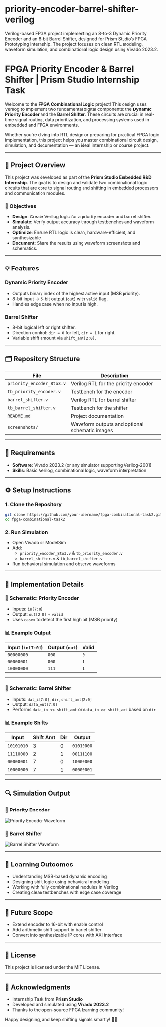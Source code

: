# priority-encoder-barrel-shifter-verilog
Verilog-based FPGA project implementing an 8-to-3 Dynamic Priority Encoder and an 8-bit Barrel Shifter, designed for Prism Studio’s FPGA Prototyping Internship. The project focuses on clean RTL modeling, waveform simulation, and combinational logic design using Vivado 2023.2. 


# FPGA Priority Encoder & Barrel Shifter | Prism Studio Internship Task

Welcome to the **FPGA Combinational Logic** project! This design uses Verilog to implement two fundamental digital components: the **Dynamic Priority Encoder** and the **Barrel Shifter**. These circuits are crucial in real-time signal routing, data prioritization, and processing systems used in embedded and FPGA environments.

Whether you're diving into RTL design or preparing for practical FPGA logic implementation, this project helps you master combinational circuit design, simulation, and documentation — an ideal internship or course project.

---

## 🧠 Project Overview

This project was developed as part of the **Prism Studio Embedded R&D Internship**. The goal is to design and validate two combinational logic circuits that are core to signal routing and shifting in embedded processors and communication modules.

### 🎯 Objectives

- **Design**: Create Verilog logic for a priority encoder and barrel shifter.
- **Simulate**: Verify output accuracy through testbenches and waveform analysis.
- **Optimize**: Ensure RTL logic is clean, hardware-efficient, and synthesizable.
- **Document**: Share the results using waveform screenshots and schematics.

---

## 💡 Features

### Dynamic Priority Encoder

- Outputs binary index of the highest active input (MSB priority).
- 8-bit input → 3-bit output (`out`) with `valid` flag.
- Handles edge case when no input is high.

### Barrel Shifter

- 8-bit logical left or right shifter.
- Direction control: `dir = 0` for left, `dir = 1` for right.
- Variable shift amount via `shift_amt[2:0]`.

---

## 🗂️ Repository Structure

| File | Description |
|------|-------------|
| `priority_encoder_8to3.v` | Verilog RTL for the priority encoder |
| `tb_priority_encoder.v` | Testbench for the encoder |
| `barrel_shifter.v` | Verilog RTL for barrel shifter |
| `tb_barrel_shifter.v` | Testbench for the shifter |
| `README.md` | Project documentation |
| `screenshots/` | Waveform outputs and optional schematic images |

---

## 🧰 Requirements

- **Software**: Vivado 2023.2 (or any simulator supporting Verilog-2001)
- **Skills**: Basic Verilog, combinational logic, waveform interpretation

---

## ⚙️ Setup Instructions

### 1. Clone the Repository

```bash
git clone https://github.com/your-username/fpga-combinational-task2.git
cd fpga-combinational-task2
```

### 2. Run Simulation

- Open Vivado or ModelSim
- Add:
  - `priority_encoder_8to3.v` & `tb_priority_encoder.v`
  - `barrel_shifter.v` & `tb_barrel_shifter.v`
- Run behavioral simulation and observe waveforms

---

## 🔬 Implementation Details

### 📐 Schematic: Priority Encoder

- Inputs: `in[7:0]`
- Output: `out[2:0]` + `valid`
- Uses `casex` to detect the first high bit (MSB priority)

### 📊 Example Output

| Input (`in[7:0]`) | Output (`out`) | Valid |
|------------------|----------------|--------|
| `00000000`       | `000`          | `0`    |
| `00000001`       | `000`          | `1`    |
| `10000000`       | `111`          | `1`    |

---

### 📐 Schematic: Barrel Shifter

- Inputs: `dat_i[7:0]`, `dir`, `shift_amt[2:0]`
- Output: `data_out[7:0]`
- Performs `data_in << shift_amt` or `data_in >> shift_amt` based on `dir`

### 📊 Example Shifts

| Input | Shift Amt | Dir | Output |
|-------|-----------|-----|--------|
| `10101010` | 3 | 0 | `01010000` |
| `11110000` | 2 | 1 | `00111100` |
| `00000001` | 7 | 0 | `10000000` |
| `10000000` | 7 | 1 | `00000001` |

---

## 🔍 Simulation Output

### 🔸 Priority Encoder

![Priority Encoder Waveform](screenshots/priority_encoder_waveform.png)

### 🔸 Barrel Shifter

![Barrel Shifter Waveform](screenshots/barrel_shifter_waveform.png)

---

## 🌱 Learning Outcomes

- Understanding MSB-based dynamic encoding
- Designing shift logic using behavioral modeling
- Working with fully combinational modules in Verilog
- Creating clean testbenches with edge case coverage

---

## 🌟 Future Scope

- Extend encoder to 16-bit with enable control
- Add arithmetic shift support in barrel shifter
- Convert into synthesizable IP cores with AXI interface

---

## 📜 License

This project is licensed under the MIT License.

---

## 🙌 Acknowledgments

- Internship Task from **Prism Studio**
- Developed and simulated using **Vivado 2023.2**
- Thanks to the open-source FPGA learning community!

Happy designing, and keep shifting signals smartly! 🔄💡
